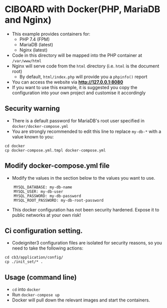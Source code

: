 # CIBOARD with Docker(PHP, MariaDB and Nginx)

* This example provides containers for:
    * PHP 7.4 (FPM)
    * MariaDB (latest)
    * Nginx (latest)
* Code in this directory will be mapped into the PHP container at `/var/www/html`
* Nginx will serve code from the `html` directory (i.e. `html` is the document root)
    * By default, `html/index.php` will provide you a `phpinfo()` report 
* You can access the website via **http://127.0.0.1:8080**
* If you want to use this example, it is suggested you copy the configuration into your own project and customise it accordingly


## Security warning

* There is a default password for MariaDB's root user specified in `docker/docker-compose.yml`
* You are strongly recommended to edit this line to replace `my-db-*` with a value known to you:

```
cd docker
cp docker-compose.yml.tmpl docker-compose.yml
```

## Modify docker-compose.yml file

* Modify the values in the section below to the values you want to use.

```
    MYSQL_DATABASE: my-db-name
    MYSQL_USER: my-db-user
    MYSQL_PASSWORD: my-db-password
    MYSQL_ROOT_PASSWORD: my-db-root-password
```

* This docker configuration has not been security hardened.  Expose it to public networks at your own risk!

## Ci configuration setting.

* Codeigniter3 configuration files are isolated for security reasons, so you need to take the following actions:

```
cd cb3/application/config/
cp ./init_set/* .
```


## Usage (command line)

* `cd` into `docker`
* Run `docker-compose up`
* Docker will pull down the relevant images and start the containers.
